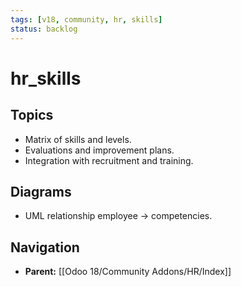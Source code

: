 ```yaml
---
tags: [v18, community, hr, skills]
status: backlog
---
```

# hr_skills

## Topics
- Matrix of skills and levels.
- Evaluations and improvement plans.
- Integration with recruitment and training.

## Diagrams
- UML relationship employee -> competencies.








## Navigation
- **Parent:** [[Odoo 18/Community Addons/HR/Index]]

